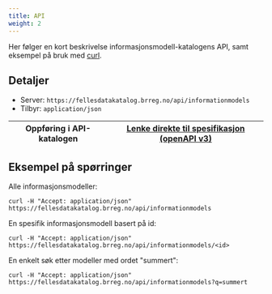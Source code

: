 ```yaml
---
title: API
weight: 2
---
```

Her følger en kort beskrivelse informasjonsmodell-katalogens API, samt eksempel på bruk med <a href="https://curl.haxx.se/" target="_blank">curl</a>.
## Detaljer
* Server: `https://fellesdatakatalog.brreg.no/api/informationmodels`
* Tilbyr: `application/json`

| <a>Oppføring i API-katalogen</a> | <a href="https://raw.githubusercontent.com/brreg/openAPI/master/specs/informationmodel-cat.json" target="_blank"><u>Lenke direkte til spesifikasjon (openAPI v3)</u></a> |
| --------------- | --------- |

## Eksempel på spørringer
Alle informasjonsmodeller:
```
curl -H "Accept: application/json" https://fellesdatakatalog.brreg.no/api/informationmodels
```
En spesifik informasjonsmodell basert på id:
```
curl -H "Accept: application/json" https://fellesdatakatalog.brreg.no/api/informationmodels/<id>
```
En  enkelt søk etter modeller med ordet "summert":
```
curl -H "Accept: application/json" https://fellesdatakatalog.brreg.no/api/informationmodels?q=summert
```
